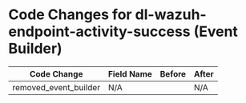 # Code Changes for dl-wazuh-endpoint-activity-success (Event Builder)

| Code Change | Field Name | Before | After |
|-------------|------------|--------|-------|
| removed_event_builder | N/A |  | N/A |